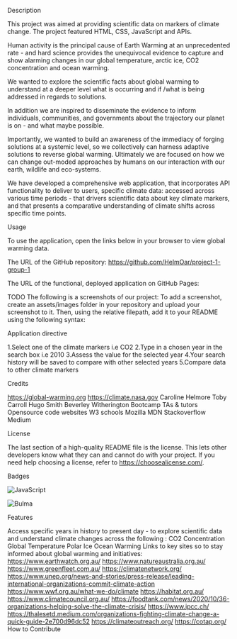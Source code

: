 

Description

This project was aimed at providing scientific data on markers of climate change. The project featured HTML, CSS, JavaScript and APIs.

Human activity is the principal cause of Earth Warming at an unprecedented rate - and hard science provides the unequivocal evidence to capture and show alarming changes in our global temperature, arctic ice, CO2 concentration and ocean warming.

We wanted to explore the scientific facts about global warming to understand at a deeper level what is occurring and if /what is being addressed in regards to solutions.

In addition we are inspired to disseminate the evidence to inform individuals, communities, and governments about the trajectory our planet is on - and what maybe possible.

Importantly, we wanted to build an awareness of the immediacy of forging solutions at a systemic level, so we collectively can harness adaptive solutions to reverse global warming. Ultimately we are focused on how we can change out-moded approaches by humans on our interaction with our earth, wildlife and eco-systems.

We have developed a comprehensive web application, that incorporates API functionality to deliver to users, specific climate data: accessed across various time periods - that drivers scientific data about key climate markers, and that presents a comparative understanding of climate shifts across specific time points.



Usage

To use the application, open the links below in your browser to view global warming data.

The URL of the GitHub repository:
https://github.com/HelmOar/project-1-group-1

The URL of the functional, deployed application on GitHub Pages:

TODO The following is a screenshots of our project:
To add a screenshot, create an assets/images folder in your repository and upload your screenshot to it. Then, using the relative filepath, add it to your README using the following syntax:

Application directive

1.Select one of the climate markers i.e CO2
2.Type in a chosen year in the search box i.e 2010
3.Assess the value for the selected year
4.Your search history will be saved to compare with other selected years
5.Compare data to other climate markers



Credits

https://global-warming.org
https://climate.nasa.gov
Caroline Helmore
Toby Carroll
Hugo Smith
Beverley Witherington
Bootcamp TAs & tutors
Opensource code websites
W3 schools
Mozilla MDN
Stackoverflow
Medium

License

The last section of a high-quality README file is the license. This lets other developers know what they can and cannot do with your project. If you need help choosing a license, refer to https://choosealicense.com/.

Badges

![JavaScript](https://img.shields.io/badge/JavaScript-323330?style=for-the-badge&logo=javascript&logoColor=F7DF1E)

![Bulma](https://img.shields.io/badge/Bulma-00D1B2?style=for-the-badge&logo=Bulma&logoColor=white)

Features

Access specific years in history to present day - to explore scientific data and understand climate changes across the following :
CO2 Concentration
Global Temperature
Polar Ice
Ocean Warming
Links to key sites so to stay informed about global warming and initiatives:
https://www.earthwatch.org.au/
https://www.natureaustralia.org.au/
https://www.greenfleet.com.au/
https://climatenetwork.org/
https://www.unep.org/news-and-stories/press-release/leading-international-organizations-commit-climate-action
https://www.wwf.org.au/what-we-do/climate
https://habitat.org.au/
https://www.climatecouncil.org.au/
https://foodtank.com/news/2020/10/36-organizations-helping-solve-the-climate-crisis/
https://www.ipcc.ch/
https://thalesetd.medium.com/organizations-fighting-climate-change-a-quick-guide-2e700d96dc52
https://climateoutreach.org/
https://cotap.org/
How to Contribute



